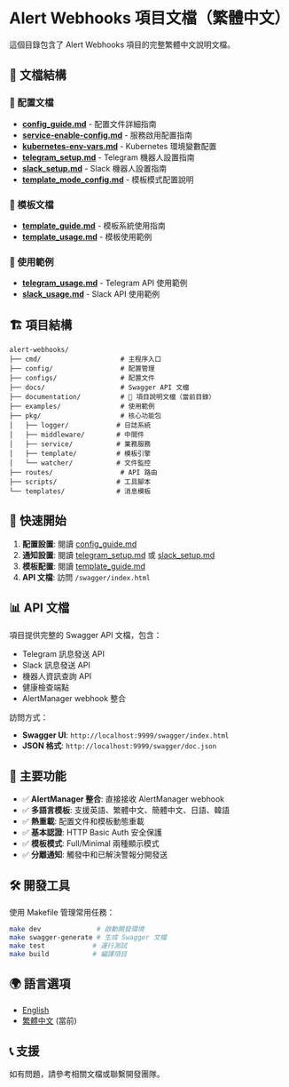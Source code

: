 # Alert Webhooks 項目文檔（繁體中文）

這個目錄包含了 Alert Webhooks 項目的完整繁體中文說明文檔。

## 📁 文檔結構

### 🔧 配置文檔
- **[config_guide.md](./config_guide.md)** - 配置文件詳細指南
- **[service-enable-config.md](./service-enable-config.md)** - 服務啟用配置指南
- **[kubernetes-env-vars.md](./kubernetes-env-vars.md)** - Kubernetes 環境變數配置
- **[telegram_setup.md](./telegram_setup.md)** - Telegram 機器人設置指南
- **[slack_setup.md](./slack_setup.md)** - Slack 機器人設置指南
- **[template_mode_config.md](./template_mode_config.md)** - 模板模式配置說明

### 📝 模板文檔
- **[template_guide.md](./template_guide.md)** - 模板系統使用指南
- **[template_usage.md](./template_usage.md)** - 模板使用範例

### 📱 使用範例
- **[telegram_usage.md](./telegram_usage.md)** - Telegram API 使用範例
- **[slack_usage.md](./slack_usage.md)** - Slack API 使用範例

## 🏗️ 項目結構

```
alert-webhooks/
├── cmd/                    # 主程序入口
├── config/                 # 配置管理
├── configs/                # 配置文件
├── docs/                   # Swagger API 文檔
├── documentation/          # 📖 項目說明文檔（當前目錄）
├── examples/               # 使用範例
├── pkg/                    # 核心功能包
│   ├── logger/            # 日誌系統
│   ├── middleware/        # 中間件
│   ├── service/           # 業務服務
│   ├── template/          # 模板引擎
│   └── watcher/           # 文件監控
├── routes/                 # API 路由
├── scripts/               # 工具腳本
└── templates/             # 消息模板
```

## 🚀 快速開始

1. **配置設置**: 閱讀 [config_guide.md](./config_guide.md)
2. **通知設置**: 閱讀 [telegram_setup.md](./telegram_setup.md) 或 [slack_setup.md](./slack_setup.md)
3. **模板配置**: 閱讀 [template_guide.md](./template_guide.md)
4. **API 文檔**: 訪問 `/swagger/index.html`

## 📊 API 文檔

項目提供完整的 Swagger API 文檔，包含：
- Telegram 訊息發送 API
- Slack 訊息發送 API
- 機器人資訊查詢 API
- 健康檢查端點
- AlertManager webhook 整合

訪問方式：
- **Swagger UI**: `http://localhost:9999/swagger/index.html`
- **JSON 格式**: `http://localhost:9999/swagger/doc.json`

## 🌟 主要功能

- ✅ **AlertManager 整合**: 直接接收 AlertManager webhook
- ✅ **多語言模板**: 支援英語、繁體中文、簡體中文、日語、韓語
- ✅ **熱重載**: 配置文件和模板動態重載
- ✅ **基本認證**: HTTP Basic Auth 安全保護
- ✅ **模板模式**: Full/Minimal 兩種顯示模式
- ✅ **分離通知**: 觸發中和已解決警報分開發送

## 🛠️ 開發工具

使用 Makefile 管理常用任務：
```bash
make dev              # 啟動開發環境
make swagger-generate # 生成 Swagger 文檔
make test            # 運行測試
make build           # 編譯項目
```

## 🌍 語言選項

- [English](../en/)
- [繁體中文](../zh/) (當前)

## 📞 支援

如有問題，請參考相關文檔或聯繫開發團隊。
